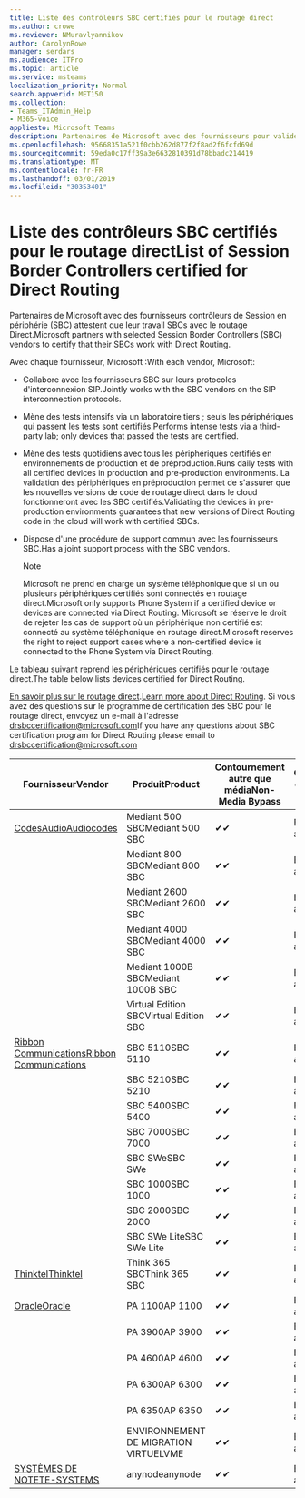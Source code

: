 ```yaml
---
title: Liste des contrôleurs SBC certifiés pour le routage direct
ms.author: crowe
ms.reviewer: NMuravlyannikov
author: CarolynRowe
manager: serdars
ms.audience: ITPro
ms.topic: article
ms.service: msteams
localization_priority: Normal
search.appverid: MET150
ms.collection:
- Teams_ITAdmin_Help
- M365-voice
appliesto: Microsoft Teams
description: Partenaires de Microsoft avec des fournisseurs pour valider leurs SBCs SBC fonctionnent avec le routage Direct.
ms.openlocfilehash: 95668351a521f0cbb262d877f2f8ad2f6fcfd69d
ms.sourcegitcommit: 59eda0c17ff39a3e6632810391d78bbadc214419
ms.translationtype: MT
ms.contentlocale: fr-FR
ms.lasthandoff: 03/01/2019
ms.locfileid: "30353401"
---
```

# <a name="list-of-session-border-controllers-certified-for-direct-routing"></a><span data-ttu-id="98ef2-103">Liste des contrôleurs SBC certifiés pour le routage direct</span><span class="sxs-lookup"><span data-stu-id="98ef2-103">List of Session Border Controllers certified for Direct Routing</span></span>

<span data-ttu-id="98ef2-104">Partenaires de Microsoft avec des fournisseurs contrôleurs de Session en périphérie (SBC) attestent que leur travail SBCs avec le routage Direct.</span><span class="sxs-lookup"><span data-stu-id="98ef2-104">Microsoft partners with selected Session Border Controllers (SBC) vendors to certify that their SBCs work with Direct Routing.</span></span> 

<span data-ttu-id="98ef2-105">Avec chaque fournisseur, Microsoft :</span><span class="sxs-lookup"><span data-stu-id="98ef2-105">With each vendor, Microsoft:</span></span> 

- <span data-ttu-id="98ef2-106">Collabore avec les fournisseurs SBC sur leurs protocoles d'interconnexion SIP.</span><span class="sxs-lookup"><span data-stu-id="98ef2-106">Jointly works with the SBC vendors on the SIP interconnection protocols.</span></span>
- <span data-ttu-id="98ef2-107">Mène des tests intensifs via un laboratoire tiers ; seuls les périphériques qui passent les tests sont certifiés.</span><span class="sxs-lookup"><span data-stu-id="98ef2-107">Performs intense tests via a third-party lab; only devices that passed the tests are certified.</span></span> 
- <span data-ttu-id="98ef2-108">Mène des tests quotidiens avec tous les périphériques certifiés en environnements de production et de préproduction.</span><span class="sxs-lookup"><span data-stu-id="98ef2-108">Runs daily tests with all certified devices in production and pre-production environments.</span></span> <span data-ttu-id="98ef2-109">La validation des périphériques en préproduction permet de s'assurer que les nouvelles versions de code de routage direct dans le cloud fonctionneront avec les SBC certifiés.</span><span class="sxs-lookup"><span data-stu-id="98ef2-109">Validating the devices in pre-production environments guarantees that new versions of Direct Routing code in the cloud will work with certified SBCs.</span></span> 
- <span data-ttu-id="98ef2-110">Dispose d'une procédure de support commun avec les fournisseurs SBC.</span><span class="sxs-lookup"><span data-stu-id="98ef2-110">Has a joint support process with the SBC vendors.</span></span>


  > [!NOTE]
  > <span data-ttu-id="98ef2-111">Microsoft ne prend en charge un système téléphonique que si un ou plusieurs périphériques certifiés sont connectés en routage direct.</span><span class="sxs-lookup"><span data-stu-id="98ef2-111">Microsoft only supports Phone System if a certified device or devices are connected via Direct Routing.</span></span> <span data-ttu-id="98ef2-112">Microsoft se réserve le droit de rejeter les cas de support où un périphérique non certifié est connecté au système téléphonique en routage direct.</span><span class="sxs-lookup"><span data-stu-id="98ef2-112">Microsoft reserves the right to reject support cases where a non-certified device is connected to the Phone System via Direct Routing.</span></span> 

<span data-ttu-id="98ef2-113">Le tableau suivant reprend les périphériques certifiés pour le routage direct.</span><span class="sxs-lookup"><span data-stu-id="98ef2-113">The table below lists devices certified for Direct Routing.</span></span> 

<span data-ttu-id="98ef2-114">[En savoir plus sur le routage direct](https://aka.ms/dr).</span><span class="sxs-lookup"><span data-stu-id="98ef2-114">[Learn more about Direct Routing](https://aka.ms/dr).</span></span> <span data-ttu-id="98ef2-115">Si vous avez des questions sur le programme de certification des SBC pour le routage direct, envoyez un e-mail à l'adresse drsbccertification@microsoft.com</span><span class="sxs-lookup"><span data-stu-id="98ef2-115">If you have any questions about SBC certification program for Direct Routing please email to drsbccertification@microsoft.com</span></span>


|                                                       <span data-ttu-id="98ef2-116">Fournisseur</span><span class="sxs-lookup"><span data-stu-id="98ef2-116">Vendor</span></span>                                                        |       <span data-ttu-id="98ef2-117">Produit</span><span class="sxs-lookup"><span data-stu-id="98ef2-117">Product</span></span>       | <span data-ttu-id="98ef2-118">Contournement autre que média</span><span class="sxs-lookup"><span data-stu-id="98ef2-118">Non-Media Bypass</span></span> | <span data-ttu-id="98ef2-119">Contournement de média</span><span class="sxs-lookup"><span data-stu-id="98ef2-119">Media Bypass</span></span> | <span data-ttu-id="98ef2-120">Version du logiciel</span><span class="sxs-lookup"><span data-stu-id="98ef2-120">Software Version</span></span> |
|---------------------------------------------------------------------------------------------------------------------|---------------------|------------------|--------------|------------------|
| [<span data-ttu-id="98ef2-121">CodesAudio</span><span class="sxs-lookup"><span data-stu-id="98ef2-121">Audiocodes</span></span>](https://www.audiocodes.com/solutions-products/products/products-for-microsoft-365/direct-routing-for-microsoft-teams) |   <span data-ttu-id="98ef2-122">Mediant 500 SBC</span><span class="sxs-lookup"><span data-stu-id="98ef2-122">Mediant 500 SBC</span></span>   |     <span data-ttu-id="98ef2-123">&#10004;</span><span class="sxs-lookup"><span data-stu-id="98ef2-123">&#10004;</span></span>     |   <span data-ttu-id="98ef2-124">En attente</span><span class="sxs-lookup"><span data-stu-id="98ef2-124">Pending</span></span>    |  <span data-ttu-id="98ef2-125">7.20A.200.055</span><span class="sxs-lookup"><span data-stu-id="98ef2-125">7.20A.200.055</span></span>   |
|                                                                                                                     |   <span data-ttu-id="98ef2-126">Mediant 800 SBC</span><span class="sxs-lookup"><span data-stu-id="98ef2-126">Mediant 800 SBC</span></span>   |     <span data-ttu-id="98ef2-127">&#10004;</span><span class="sxs-lookup"><span data-stu-id="98ef2-127">&#10004;</span></span>     |   <span data-ttu-id="98ef2-128">En attente</span><span class="sxs-lookup"><span data-stu-id="98ef2-128">Pending</span></span>    |  <span data-ttu-id="98ef2-129">7.20A.200.055</span><span class="sxs-lookup"><span data-stu-id="98ef2-129">7.20A.200.055</span></span>   |
|                                                                                                                     |  <span data-ttu-id="98ef2-130">Mediant 2600 SBC</span><span class="sxs-lookup"><span data-stu-id="98ef2-130">Mediant 2600 SBC</span></span>   |     <span data-ttu-id="98ef2-131">&#10004;</span><span class="sxs-lookup"><span data-stu-id="98ef2-131">&#10004;</span></span>     |   <span data-ttu-id="98ef2-132">En attente</span><span class="sxs-lookup"><span data-stu-id="98ef2-132">Pending</span></span>    |  <span data-ttu-id="98ef2-133">7.20A.200.055</span><span class="sxs-lookup"><span data-stu-id="98ef2-133">7.20A.200.055</span></span>   |
|                                                                                                                     |  <span data-ttu-id="98ef2-134">Mediant 4000 SBC</span><span class="sxs-lookup"><span data-stu-id="98ef2-134">Mediant 4000 SBC</span></span>   |     <span data-ttu-id="98ef2-135">&#10004;</span><span class="sxs-lookup"><span data-stu-id="98ef2-135">&#10004;</span></span>     |   <span data-ttu-id="98ef2-136">En attente</span><span class="sxs-lookup"><span data-stu-id="98ef2-136">Pending</span></span>    |  <span data-ttu-id="98ef2-137">7.20A.200.055</span><span class="sxs-lookup"><span data-stu-id="98ef2-137">7.20A.200.055</span></span>   |
|                                                                                                                     | <span data-ttu-id="98ef2-138">Mediant 1000B SBC</span><span class="sxs-lookup"><span data-stu-id="98ef2-138">Mediant 1000B  SBC</span></span>  |     <span data-ttu-id="98ef2-139">&#10004;</span><span class="sxs-lookup"><span data-stu-id="98ef2-139">&#10004;</span></span>     |   <span data-ttu-id="98ef2-140">En attente</span><span class="sxs-lookup"><span data-stu-id="98ef2-140">Pending</span></span>    |  <span data-ttu-id="98ef2-141">7.20A.200.055</span><span class="sxs-lookup"><span data-stu-id="98ef2-141">7.20A.200.055</span></span>   |
|                                                                                                                     | <span data-ttu-id="98ef2-142">Virtual Edition SBC</span><span class="sxs-lookup"><span data-stu-id="98ef2-142">Virtual Edition SBC</span></span> |     <span data-ttu-id="98ef2-143">&#10004;</span><span class="sxs-lookup"><span data-stu-id="98ef2-143">&#10004;</span></span>     |   <span data-ttu-id="98ef2-144">En attente</span><span class="sxs-lookup"><span data-stu-id="98ef2-144">Pending</span></span>    |  <span data-ttu-id="98ef2-145">7.20A.200.055</span><span class="sxs-lookup"><span data-stu-id="98ef2-145">7.20A.200.055</span></span>   |
|  [<span data-ttu-id="98ef2-146">Ribbon Communications</span><span class="sxs-lookup"><span data-stu-id="98ef2-146">Ribbon Communications</span></span>](https://ribboncommunications.com/solutions/enterprise-solutions/microsoft-skype-business)  |      <span data-ttu-id="98ef2-147">SBC 5110</span><span class="sxs-lookup"><span data-stu-id="98ef2-147">SBC 5110</span></span>       |     <span data-ttu-id="98ef2-148">&#10004;</span><span class="sxs-lookup"><span data-stu-id="98ef2-148">&#10004;</span></span>     |   <span data-ttu-id="98ef2-149">En attente</span><span class="sxs-lookup"><span data-stu-id="98ef2-149">Pending</span></span>    |       <span data-ttu-id="98ef2-150">V6.2</span><span class="sxs-lookup"><span data-stu-id="98ef2-150">V6.2</span></span>       |
|                                                                                                                     |      <span data-ttu-id="98ef2-151">SBC 5210</span><span class="sxs-lookup"><span data-stu-id="98ef2-151">SBC 5210</span></span>       |     <span data-ttu-id="98ef2-152">&#10004;</span><span class="sxs-lookup"><span data-stu-id="98ef2-152">&#10004;</span></span>     |   <span data-ttu-id="98ef2-153">En attente</span><span class="sxs-lookup"><span data-stu-id="98ef2-153">Pending</span></span>    |       <span data-ttu-id="98ef2-154">V6.2</span><span class="sxs-lookup"><span data-stu-id="98ef2-154">V6.2</span></span>       |
|                                                                                                                     |      <span data-ttu-id="98ef2-155">SBC 5400</span><span class="sxs-lookup"><span data-stu-id="98ef2-155">SBC 5400</span></span>       |     <span data-ttu-id="98ef2-156">&#10004;</span><span class="sxs-lookup"><span data-stu-id="98ef2-156">&#10004;</span></span>     |   <span data-ttu-id="98ef2-157">En attente</span><span class="sxs-lookup"><span data-stu-id="98ef2-157">Pending</span></span>    |       <span data-ttu-id="98ef2-158">V6.2</span><span class="sxs-lookup"><span data-stu-id="98ef2-158">V6.2</span></span>       |
|                                                                                                                     |      <span data-ttu-id="98ef2-159">SBC 7000</span><span class="sxs-lookup"><span data-stu-id="98ef2-159">SBC 7000</span></span>       |     <span data-ttu-id="98ef2-160">&#10004;</span><span class="sxs-lookup"><span data-stu-id="98ef2-160">&#10004;</span></span>     |   <span data-ttu-id="98ef2-161">En attente</span><span class="sxs-lookup"><span data-stu-id="98ef2-161">Pending</span></span>    |       <span data-ttu-id="98ef2-162">V6.2</span><span class="sxs-lookup"><span data-stu-id="98ef2-162">V6.2</span></span>       |
|                                                                                                                     |       <span data-ttu-id="98ef2-163">SBC SWe</span><span class="sxs-lookup"><span data-stu-id="98ef2-163">SBC SWe</span></span>       |     <span data-ttu-id="98ef2-164">&#10004;</span><span class="sxs-lookup"><span data-stu-id="98ef2-164">&#10004;</span></span>     |   <span data-ttu-id="98ef2-165">En attente</span><span class="sxs-lookup"><span data-stu-id="98ef2-165">Pending</span></span>    |       <span data-ttu-id="98ef2-166">V6.2</span><span class="sxs-lookup"><span data-stu-id="98ef2-166">V6.2</span></span>       |
|                                                                                                                     |      <span data-ttu-id="98ef2-167">SBC 1000</span><span class="sxs-lookup"><span data-stu-id="98ef2-167">SBC 1000</span></span>       |     <span data-ttu-id="98ef2-168">&#10004;</span><span class="sxs-lookup"><span data-stu-id="98ef2-168">&#10004;</span></span>     |   <span data-ttu-id="98ef2-169">En attente</span><span class="sxs-lookup"><span data-stu-id="98ef2-169">Pending</span></span>    |      <span data-ttu-id="98ef2-170">V7.0.2</span><span class="sxs-lookup"><span data-stu-id="98ef2-170">V7.0.2</span></span>      |
|                                                                                                                     |      <span data-ttu-id="98ef2-171">SBC 2000</span><span class="sxs-lookup"><span data-stu-id="98ef2-171">SBC 2000</span></span>       |     <span data-ttu-id="98ef2-172">&#10004;</span><span class="sxs-lookup"><span data-stu-id="98ef2-172">&#10004;</span></span>     |   <span data-ttu-id="98ef2-173">En attente</span><span class="sxs-lookup"><span data-stu-id="98ef2-173">Pending</span></span>    |      <span data-ttu-id="98ef2-174">V7.0.2</span><span class="sxs-lookup"><span data-stu-id="98ef2-174">V7.0.2</span></span>      |
|                                                                                                                     |    <span data-ttu-id="98ef2-175">SBC SWe Lite</span><span class="sxs-lookup"><span data-stu-id="98ef2-175">SBC SWe Lite</span></span>     |     <span data-ttu-id="98ef2-176">&#10004;</span><span class="sxs-lookup"><span data-stu-id="98ef2-176">&#10004;</span></span>     |   <span data-ttu-id="98ef2-177">En attente</span><span class="sxs-lookup"><span data-stu-id="98ef2-177">Pending</span></span>    |      <span data-ttu-id="98ef2-178">V7.0.4</span><span class="sxs-lookup"><span data-stu-id="98ef2-178">V7.0.4</span></span>      |
|                     [<span data-ttu-id="98ef2-179">Thinktel</span><span class="sxs-lookup"><span data-stu-id="98ef2-179">Thinktel</span></span>](https://www.thinktel.ca/services/think-365/think-365-overview/)                      |    <span data-ttu-id="98ef2-180">Think 365 SBC</span><span class="sxs-lookup"><span data-stu-id="98ef2-180">Think 365 SBC</span></span>    |     <span data-ttu-id="98ef2-181">&#10004;</span><span class="sxs-lookup"><span data-stu-id="98ef2-181">&#10004;</span></span>     |   <span data-ttu-id="98ef2-182">En attente</span><span class="sxs-lookup"><span data-stu-id="98ef2-182">Pending</span></span>    |       <span data-ttu-id="98ef2-183">V1.4</span><span class="sxs-lookup"><span data-stu-id="98ef2-183">V1.4</span></span>       |
|                     [<span data-ttu-id="98ef2-184">Oracle</span><span class="sxs-lookup"><span data-stu-id="98ef2-184">Oracle</span></span>](https://www.oracle.com/industries/communications/enterprise-session-border-controller/microsoft.html)                      |    <span data-ttu-id="98ef2-185">PA 1100</span><span class="sxs-lookup"><span data-stu-id="98ef2-185">AP 1100</span></span>      |    <span data-ttu-id="98ef2-186">&#10004;</span><span class="sxs-lookup"><span data-stu-id="98ef2-186">&#10004;</span></span>     |   <span data-ttu-id="98ef2-187">En attente</span><span class="sxs-lookup"><span data-stu-id="98ef2-187">Pending</span></span>  |   <span data-ttu-id="98ef2-188">ECZ8.1m1p6</span><span class="sxs-lookup"><span data-stu-id="98ef2-188">ECZ8.1m1p6</span></span>  |
|                                                                                                                    |    <span data-ttu-id="98ef2-189">PA 3900</span><span class="sxs-lookup"><span data-stu-id="98ef2-189">AP 3900</span></span>           |    <span data-ttu-id="98ef2-190">&#10004;</span><span class="sxs-lookup"><span data-stu-id="98ef2-190">&#10004;</span></span>     |   <span data-ttu-id="98ef2-191">En attente</span><span class="sxs-lookup"><span data-stu-id="98ef2-191">Pending</span></span>  |   <span data-ttu-id="98ef2-192">ECZ8.1m1p6</span><span class="sxs-lookup"><span data-stu-id="98ef2-192">ECZ8.1m1p6</span></span>  | 
|                                                                                                                    |      <span data-ttu-id="98ef2-193">PA 4600</span><span class="sxs-lookup"><span data-stu-id="98ef2-193">AP 4600</span></span>         |    <span data-ttu-id="98ef2-194">&#10004;</span><span class="sxs-lookup"><span data-stu-id="98ef2-194">&#10004;</span></span>   |   <span data-ttu-id="98ef2-195">En attente</span><span class="sxs-lookup"><span data-stu-id="98ef2-195">Pending</span></span>    |     <span data-ttu-id="98ef2-196">ECZ8.1m1p6</span><span class="sxs-lookup"><span data-stu-id="98ef2-196">ECZ8.1m1p6</span></span>  |
|                                                                                                                    |      <span data-ttu-id="98ef2-197">PA 6300</span><span class="sxs-lookup"><span data-stu-id="98ef2-197">AP 6300</span></span>         |    <span data-ttu-id="98ef2-198">&#10004;</span><span class="sxs-lookup"><span data-stu-id="98ef2-198">&#10004;</span></span>   |   <span data-ttu-id="98ef2-199">En attente</span><span class="sxs-lookup"><span data-stu-id="98ef2-199">Pending</span></span>    |     <span data-ttu-id="98ef2-200">ECZ8.1m1p6</span><span class="sxs-lookup"><span data-stu-id="98ef2-200">ECZ8.1m1p6</span></span>  |
|                                                                                                                   |      <span data-ttu-id="98ef2-201">PA 6350</span><span class="sxs-lookup"><span data-stu-id="98ef2-201">AP 6350</span></span>           |    <span data-ttu-id="98ef2-202">&#10004;</span><span class="sxs-lookup"><span data-stu-id="98ef2-202">&#10004;</span></span>   |   <span data-ttu-id="98ef2-203">En attente</span><span class="sxs-lookup"><span data-stu-id="98ef2-203">Pending</span></span>    |     <span data-ttu-id="98ef2-204">ECZ8.1m1p6</span><span class="sxs-lookup"><span data-stu-id="98ef2-204">ECZ8.1m1p6</span></span>  |                                             
|                                                                                                                    |      <span data-ttu-id="98ef2-205">ENVIRONNEMENT DE MIGRATION VIRTUEL</span><span class="sxs-lookup"><span data-stu-id="98ef2-205">VME</span></span>           |    <span data-ttu-id="98ef2-206">&#10004;</span><span class="sxs-lookup"><span data-stu-id="98ef2-206">&#10004;</span></span>    |   <span data-ttu-id="98ef2-207">En attente</span><span class="sxs-lookup"><span data-stu-id="98ef2-207">Pending</span></span>    |     <span data-ttu-id="98ef2-208">ECZ8.1m1p6</span><span class="sxs-lookup"><span data-stu-id="98ef2-208">ECZ8.1m1p6</span></span>   |
|                     [<span data-ttu-id="98ef2-209">SYSTÈMES DE NOTE</span><span class="sxs-lookup"><span data-stu-id="98ef2-209">TE-SYSTEMS</span></span>](https://www.anynode.de/anynode-and-microsoft-teams/)                               |     <span data-ttu-id="98ef2-210">anynode</span><span class="sxs-lookup"><span data-stu-id="98ef2-210">anynode</span></span>         |     <span data-ttu-id="98ef2-211">&#10004;</span><span class="sxs-lookup"><span data-stu-id="98ef2-211">&#10004;</span></span>   |   <span data-ttu-id="98ef2-212">En attente</span><span class="sxs-lookup"><span data-stu-id="98ef2-212">Pending</span></span>    |      <span data-ttu-id="98ef2-213">V3.16.2</span><span class="sxs-lookup"><span data-stu-id="98ef2-213">v3.16.2</span></span>      |
